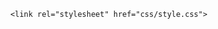 <!DOCTYPE html>
<html lang="en" >

<head>
  <meta charset="UTF-8">
  <title>VR</title>
  
  
  
      <link rel="stylesheet" href="css/style.css">

  
</head>

<body>

  <script src="https://aframe.io/releases/0.8.0/aframe.min.js"></script>
<script src="https://unpkg.com/aframe-environment-component/dist/aframe-environment-component.min.js"></script>
<script src="https://rawgit.com/mayognaise/aframe-html-shader/master/dist/aframe-html-shader.min.js"></script>
<script src="./aframe-look-at-component.min.js"></script>

<script>
  /* global AFRAME */
  	
  AFRAME.registerComponent('hide-on-click', {
    dependencies: ['raycaster'],
    schema: {
        target: {type: 'selector'}
    },
    init: function () {
        var data = this.data;
        var el = this.el;
        el.addEventListener('click', function () {
            el.setAttribute('visible', false);
            data.target.setAttribute('visible', true);
            setTimeout(function(){
                alert('Congratulation! You have a chicken!');
                window.location.reload();
            },5000);
        });
    }
});
</script>

<div id="textToDisplay"><img src="https://pic.mdcdn.cn/h5/pic/201701/frame_1.png" alt=""></div>
<a-scene>
  <a-entity environment="preset: forest; dressingAmount: 500"></a-entity>

  <a-entity hide-on-click="target:#chickenAnimate">
    <a-entity id="default_egg"
              geometry="primitive:plane;width:2;height:2;"
              look-at="[camera]"
              position="-3 2 -10"
              material="shader:html;target:#textToDisplay;transparent:true;fps:0;">
    </a-entity>
</a-entity>
<a-entity id="chickenAnimate" visible="false">
</a-entity>


  <!-- Camera + cursor. -->
  <a-entity  position="0 3 0" camera look-controls>
    <a-cursor id="cursor" animation__click="property: scale; startEvents: click; from: 0.1 0.1 0.1; to: 1 1 1; dur: 150" animation__fusing="property: fusing; startEvents: fusing; from: 1 1 1; to: 0.1 0.1 0.1; dur: 1500" event-set__1="_event: mouseenter; color: #0092d8"
      event-set__2="_event: mouseleave; color: black"></a-cursor>
  </a-entity>
</a-scene>
  
  

</body>

</html>
